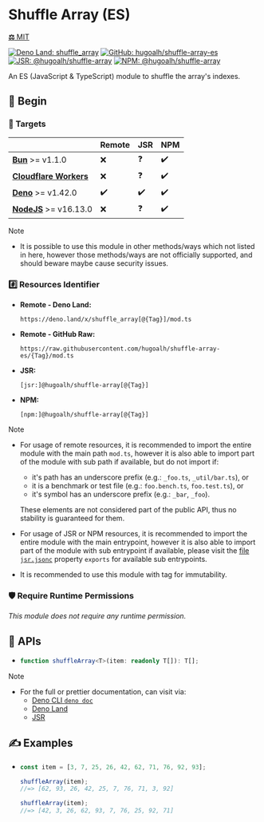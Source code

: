 # Shuffle Array (ES)

[**⚖️** MIT](./LICENSE.md)

[![Deno Land: shuffle_array](https://img.shields.io/badge/dynamic/json?label=shuffle_array&labelColor=000000&logo=deno&logoColor=ffffff&style=flat&url=https%3A%2F%2Fapiland.deno.dev%2Fv2%2Fmodules%2Fshuffle_array&query=%24.latest_version "Deno Land: shuffle_array")](https://deno.land/x/shuffle_array)
[![GitHub: hugoalh/shuffle-array-es](https://img.shields.io/github/v/release/hugoalh/shuffle-array-es?label=hugoalh/shuffle-array-es&labelColor=181717&logo=github&logoColor=ffffff&sort=semver&style=flat "GitHub: hugoalh/shuffle-array-es")](https://github.com/hugoalh/shuffle-array-es)
[![JSR: @hugoalh/shuffle-array](https://img.shields.io/jsr/v/@hugoalh/shuffle-array?label=@hugoalh/shuffle-array&labelColor=F7DF1E&logo=jsr&logoColor=000000&style=flat "JSR: @hugoalh/shuffle-array")](https://jsr.io/@hugoalh/shuffle-array)
[![NPM: @hugoalh/shuffle-array](https://img.shields.io/npm/v/@hugoalh/shuffle-array?label=@hugoalh/shuffle-array&labelColor=CB3837&logo=npm&logoColor=ffffff&style=flat "NPM: @hugoalh/shuffle-array")](https://www.npmjs.com/package/@hugoalh/shuffle-array)

An ES (JavaScript & TypeScript) module to shuffle the array's indexes.

## 🔰 Begin

### 🎯 Targets

|  | **Remote** | **JSR** | **NPM** |
|:--|:--|:--|:--|
| **[Bun](https://bun.sh/)** >= v1.1.0 | ❌ | ❓ | ✔️ |
| **[Cloudflare Workers](https://workers.cloudflare.com/)** | ❌ | ❓ | ✔️ |
| **[Deno](https://deno.land/)** >= v1.42.0 | ✔️ | ✔️ | ✔️ |
| **[NodeJS](https://nodejs.org/)** >= v16.13.0 | ❌ | ❓ | ✔️ |

> [!NOTE]
> - It is possible to use this module in other methods/ways which not listed in here, however those methods/ways are not officially supported, and should beware maybe cause security issues.

### #️⃣ Resources Identifier

- **Remote - Deno Land:**
  ```
  https://deno.land/x/shuffle_array[@{Tag}]/mod.ts
  ```
- **Remote - GitHub Raw:**
  ```
  https://raw.githubusercontent.com/hugoalh/shuffle-array-es/{Tag}/mod.ts
  ```
- **JSR:**
  ```
  [jsr:]@hugoalh/shuffle-array[@{Tag}]
  ```
- **NPM:**
  ```
  [npm:]@hugoalh/shuffle-array[@{Tag}]
  ```

> [!NOTE]
> - For usage of remote resources, it is recommended to import the entire module with the main path `mod.ts`, however it is also able to import part of the module with sub path if available, but do not import if:
>
>   - it's path has an underscore prefix (e.g.: `_foo.ts`, `_util/bar.ts`), or
>   - it is a benchmark or test file (e.g.: `foo.bench.ts`, `foo.test.ts`), or
>   - it's symbol has an underscore prefix (e.g.: `_bar`, `_foo`).
>
>   These elements are not considered part of the public API, thus no stability is guaranteed for them.
> - For usage of JSR or NPM resources, it is recommended to import the entire module with the main entrypoint, however it is also able to import part of the module with sub entrypoint if available, please visit the [file `jsr.jsonc`](./jsr.jsonc) property `exports` for available sub entrypoints.
> - It is recommended to use this module with tag for immutability.

### 🛡️ Require Runtime Permissions

*This module does not require any runtime permission.*

## 🧩 APIs

- ```ts
  function shuffleArray<T>(item: readonly T[]): T[];
  ```

> [!NOTE]
> - For the full or prettier documentation, can visit via:
>   - [Deno CLI `deno doc`](https://docs.deno.com/runtime/reference/cli/documentation_generator/)
>   - [Deno Land](https://deno.land/x/shuffle_array)
>   - [JSR](https://jsr.io/@hugoalh/shuffle-array)

## ✍️ Examples

- ```ts
  const item = [3, 7, 25, 26, 42, 62, 71, 76, 92, 93];

  shuffleArray(item);
  //=> [62, 93, 26, 42, 25, 7, 76, 71, 3, 92]

  shuffleArray(item);
  //=> [42, 3, 26, 62, 93, 7, 76, 25, 92, 71]
  ```
